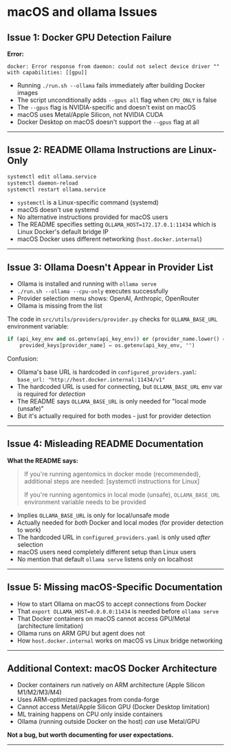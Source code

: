 # macOS and ollama Issues 

## Issue 1: Docker GPU Detection Failure

**Error:**
```
docker: Error response from daemon: could not select device driver "" with capabilities: [[gpu]]
```

- Running `./run.sh --ollama` fails immediately after building Docker images
- The script unconditionally adds `--gpus all` flag when `CPU_ONLY` is false
- The `--gpus` flag is NVIDIA-specific and doesn't exist on macOS
- macOS uses Metal/Apple Silicon, not NVIDIA CUDA
- Docker Desktop on macOS doesn't support the `--gpus` flag at all

---

## Issue 2: README Ollama Instructions are Linux-Only

```bash
systemctl edit ollama.service
systemctl daemon-reload
systemctl restart ollama.service
```

- `systemctl` is a Linux-specific command (systemd)
- macOS doesn't use systemd
- No alternative instructions provided for macOS users
- The README specifies setting `OLLAMA_HOST=172.17.0.1:11434` which is Linux Docker's default bridge IP
- macOS Docker uses different networking (`host.docker.internal`)


---

## Issue 3: Ollama Doesn't Appear in Provider List


- Ollama is installed and running with `ollama serve`
- `./run.sh --ollama --cpu-only` executes successfully
- Provider selection menu shows: OpenAI, Anthropic, OpenRouter
- Ollama is missing from the list

The code in `src/utils/providers/provider.py` checks for `OLLAMA_BASE_URL` environment variable:
```python
if (api_key_env and os.getenv(api_key_env)) or (provider_name.lower() == "ollama" and os.getenv("OLLAMA_BASE_URL")):
    provided_keys[provider_name] = os.getenv(api_key_env, "")
```

Confusion:
- Ollama's base URL is hardcoded in `configured_providers.yaml`: `base_url: "http://host.docker.internal:11434/v1"`
- The hardcoded URL is used for connecting, but `OLLAMA_BASE_URL` env var is required for *detection*
- The README says `OLLAMA_BASE_URL` is only needed for "local mode (unsafe)"
- But it's actually required for both modes - just for provider detection


---

## Issue 4: Misleading README Documentation

**What the README says:**
> If you're running agentomics in docker mode (recommended), additional steps are needed:
> [systemctl instructions for Linux]
>
> If you're running agentomics in local mode (unsafe), `OLLAMA_BASE_URL` environment variable needs to be provided


- Implies `OLLAMA_BASE_URL` is only for local/unsafe mode
- Actually needed for *both* Docker and local modes (for provider detection to work)
- The hardcoded URL in `configured_providers.yaml` is only used *after* selection
- macOS users need completely different setup than Linux users
- No mention that default `ollama serve` listens only on localhost


---

## Issue 5: Missing macOS-Specific Documentation


- How to start Ollama on macOS to accept connections from Docker
- That `export OLLAMA_HOST=0.0.0.0:11434` is needed before `ollama serve`
- That Docker containers on macOS cannot access GPU/Metal (architecture limitation)
- Ollama runs on ARM GPU but agent does not
- How `host.docker.internal` works on macOS vs Linux bridge networking


---

## Additional Context: macOS Docker Architecture


- Docker containers run natively on ARM architecture (Apple Silicon M1/M2/M3/M4)
- Uses ARM-optimized packages from conda-forge
- Cannot access Metal/Apple Silicon GPU (Docker Desktop limitation)
- ML training happens on CPU only inside containers
- Ollama (running outside Docker on the host) *can* use Metal/GPU

**Not a bug, but worth documenting for user expectations.**

---

